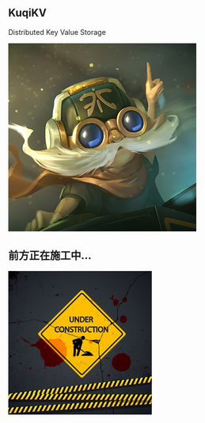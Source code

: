 ## KuqiKV

Distributed Key Value Storage

![cartoon](https://raw.githubusercontent.com/v4if/KuqiKV/master/doc/img/cartoon.jpg)

## 前方正在施工中...

![cartoon](https://raw.githubusercontent.com/v4if/KuqiKV/master/doc/img/45R58PICkvM.jpg)